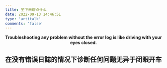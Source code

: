 ```yaml
---
title: 坐下来聊点什么
date: 2022-09-13 14:46:51
type: 'artitalk'
comments: 'false'
---
```



**<div style="text-align: center;">Troubleshooting any problem without the error log
is like driving with your eyes closed. </div>**
## **<div style="text-align: center;">在没有错误日誌的情况下诊断任何问题无异于闭眼开车</div>**



[//]: # (<!-- 引用 artitalk -->)

[//]: # (<script type="text/javascript" src="https://unpkg.com/artitalk"></script>)

[//]: # (<!-- 存放说说的容器 -->)

[//]: # (<div id="artitalk_main"></div>)

[//]: # (<script>)

[//]: # (new Artitalk&#40;{)

[//]: # (    appId: '1CuWo4uap9ibVnjQkOj6e18K-MdYXbMMI',)

[//]: # (    appKey: 'rF3LyhZzIiTsle8gII96edAy',)

[//]: # (}&#41;)

[//]: # (</script>)

<script type="text/javascript" src="https://unpkg.com/artitalk"></script>
<script>
var at = new Artitalk();
at.init({
      appId: '1CuWo4uap9ibVnjQkOj6e18K-MdYXbMMI',
      appKey: 'rF3LyhZzIiTsle8gII96edAy',      
})
</script>